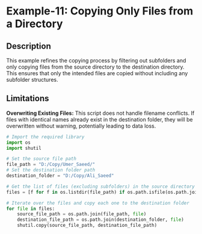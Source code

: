 # Example-11: Copying Only Files from a Directory

## Description

This example refines the copying process by filtering out subfolders and only copying files from the source directory to the destination directory. This ensures that only the intended files are copied without including any subfolder structures.

## Limitations

**Overwriting Existing Files:** This script does not handle filename conflicts. If files with identical names already exist in the destination folder, they will be overwritten without warning, potentially leading to data loss.


```python
# Import the required library
import os
import shutil

# Set the source file path
file_path = "D:/Copy/Umer_Saeed/"
# Set the destination folder path
destination_folder = "D:/Copy/Ali_Saeed"

# Get the list of files (excluding subfolders) in the source directory
files = [f for f in os.listdir(file_path) if os.path.isfile(os.path.join(file_path, f))]

# Iterate over the files and copy each one to the destination folder
for file in files:
    source_file_path = os.path.join(file_path, file)
    destination_file_path = os.path.join(destination_folder, file)
    shutil.copy(source_file_path, destination_file_path)
```
